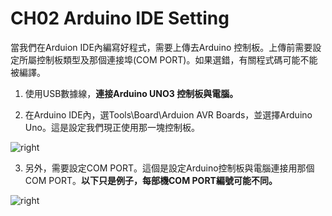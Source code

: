 <h1>CH02 Arduino IDE Setting</h1>
當我們在Arduion IDE內編寫好程式，需要上傳去Arduino 控制板。上傳前需要設定所屬控制板類型及那個連接埠(COM PORT)。如果選錯，有關程式碼可能不能被編譯。<p>
  
1. 使用USB數據線，<B>連接Arduino UNO3 控制板與電腦。</B><p>
2. 在Arduino IDE內，選Tools\Board\Arduion AVR Boards，並選擇Arduino Uno。這是設定我們現正使用那一塊控制板。<p>

<img src="https://www.meteam.org/1st_STEM2022/GithubWebpage/AIDES01.png" alt="right"><p>

3. 另外，需要設定COM PORT。這個是設定Arduino控制板與電腦連接用那個COM PORT。<B>以下只是例子，每部機COM PORT編號可能不同。</B><p>
  
<img src="https://www.meteam.org/1st_STEM2022/GithubWebpage/AIDES02.png" alt="right"><p>
